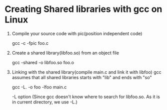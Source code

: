 Creating Shared libraries with gcc on Linux
===========================================

1. Compile your source code with pic(position independent code)

   gcc -c -fpic foo.c

2. Create a shared library(libfoo.so) from an object file

   gcc -shared -o libfoo.so foo.o
 
3. Linking with the shared library(compile main.c and link it with libfoo)
   gcc assumes that all shared libraries starts with "lib" and ends with "so"

   gcc -L. -o foo -lfoo main.c

   -L option (Since gcc doesn't know where to search for libfoo.so.
		As it is in current directory, we use -L.)
 	
	 
